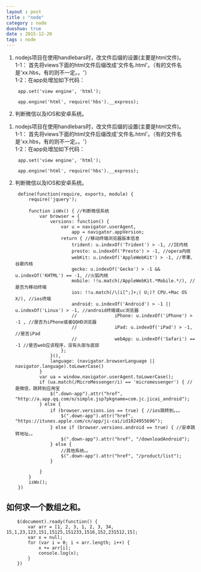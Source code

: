 ```yaml
---
layout : post
title : "node"
category : node
duoshuo: true
date : 2015-12-20
tags : node
---
```


1. nodejs项目在使用handlebars时，改文件后缀的设置(主要是html文件)。<br />
1-1： 首先将views下面的html文件后缀改成'文件名.html'。（有的文件名是'xx.hbs，有的则不一定。。'）<br />
1-2：在app处增加如下代码：


		app.set('view engine', 'html');
		
		app.engine('html', require('hbs').__express);

2. 判断微信以及IOS和安卓系统。
 
<!-- more -->




1. nodejs项目在使用handlebars时，改文件后缀的设置(主要是html文件)。<br />
1-1： 首先将views下面的html文件后缀改成'文件名.html'。（有的文件名是'xx.hbs，有的则不一定。。'）<br />
1-2：在app处增加如下代码：


		app.set('view engine', 'html');
		
		app.engine('html', require('hbs').__express);

2. 判断微信以及IOS和安卓系统。


		define(function(require, exports, module) {
			require('jquery');
		
			function isWx() { //判断微信系统
				var browser = {
					versions: function() {
						var u = navigator.userAgent,
							app = navigator.appVersion;
						return { //移动终端浏览器版本信息
							trident: u.indexOf('Trident') > -1, //IE内核
							presto: u.indexOf('Presto') > -1, //opera内核
							webKit: u.indexOf('AppleWebKit') > -1, //苹果、谷歌内核
							gecko: u.indexOf('Gecko') > -1 && u.indexOf('KHTML') == -1, //火狐内核
							mobile: !!u.match(/AppleWebKit.*Mobile.*/), //是否为移动终端
							ios: !!u.match(/\(i[^;]+;( U;)? CPU.+Mac OS X/), //ios终端
							android: u.indexOf('Android') > -1 || u.indexOf('Linux') > -1, //android终端或uc浏览器
							//              iPhone: u.indexOf('iPhone') > -1 , //是否为iPhone或者QQHD浏览器
							//              iPad: u.indexOf('iPad') > -1, //是否iPad
							//              webApp: u.indexOf('Safari') == -1 //是否web应该程序，没有头部与底部
						};
					}(),
					language: (navigator.browserLanguage || navigator.language).toLowerCase()
				}
				var ua = window.navigator.userAgent.toLowerCase();
				if (ua.match(/MicroMessenger/i) == 'micromessenger') { //是微信，跳转到应用宝
					$(".down-app").attr("href", "http://a.app.qq.com/o/simple.jsp?pkgname=com.jc.jicai_android");
				} else {
					if (browser.versions.ios == true) { //ios跳转到。。。
						$(".down-app").attr("href", "https://itunes.apple.com/cn/app/ji-cai/id1024955696");
					} else if (browser.versions.android == true) { //安卓跳转地址。。
						$(".down-app").attr("href", "/downloadAndroid");
					} else {
						//其他系统。。
						$(".down-app").attr("href", "/product/list");
					}
		
				}
			}
			isWx();
		})
		

## 如何求一个数组之和。

		$(document).ready(function() {
			var arr = [1, 2, 3, 1, 2, 3, 34, 15,1,23,123,151,15125,151233,1516,152,231512,15];
			var x = null;
			for (var i = 0; i < arr.length; i++) {
				x += arr[i];
				console.log(x);
			}
		})
